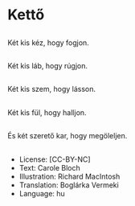 # Kettő

##
Két kis kéz, hogy fogjon.

##


##
Két kis láb, hogy rúgjon.

##


##
Két kis szem, hogy lásson.

##


##
Két kis fül, hogy halljon.

##


##
És két szerető kar, hogy megöleljen.

##


##
* License: [CC-BY-NC]
* Text: Carole Bloch
* Illustration: Richard MacIntosh
* Translation: Boglárka Vermeki
* Language: hu
